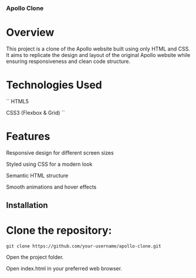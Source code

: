 ### Apollo Clone

# Overview

This project is a clone of the Apollo website built using only HTML and CSS. It aims to replicate the design and layout of the original Apollo website while ensuring responsiveness and clean code structure.

# Technologies Used
``
HTML5

CSS3 (Flexbox & Grid)
``

# Features

Responsive design for different screen sizes

Styled using CSS for a modern look

Semantic HTML structure

Smooth animations and hover effects

## Installation

# Clone the repository:
```
git clone https://github.com/your-username/apollo-clone.git
```
Open the project folder.

Open index.html in your preferred web browser.
